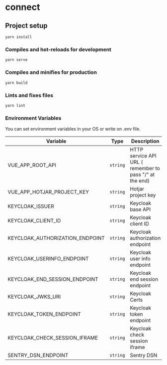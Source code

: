 # connect

## Project setup
```
yarn install
```

### Compiles and hot-reloads for development
```
yarn serve
```

### Compiles and minifies for production
```
yarn build
```

### Lints and fixes files
```
yarn lint
```

### Environment Variables

You can set environment variables in your OS or write on .env file.

| Variable | Type | Description |
|--|--|--|
| VUE_APP_ROOT_API | `string` | HTTP service API URL ( remember to pass "/" at the end)
| VUE_APP_HOTJAR_PROJECT_KEY | `string` | Hotjar project key
| KEYCLOAK_ISSUER | `string` | Keycloak base API
| KEYCLOAK_CLIENT_ID | `string` | Keycloak client ID
| KEYCLOAK_AUTHORIZATION_ENDPOINT | `string` | Keycloak authorization endpoint
| KEYCLOAK_USERINFO_ENDPOINT | `string` | Keycloak user info endpoint
| KEYCLOAK_END_SESSION_ENDPOINT | `string` | Keycloak end session endpoint
| KEYCLOAK_JWKS_URI | `string` | Keycloak Certs
| KEYCLOAK_TOKEN_ENDPOINT | `string` | Keycloak token endpoint
| KEYCLOAK_CHECK_SESSION_IFRAME | `string` | Keycloak check session iframe
| SENTRY_DSN_ENDPOINT | `string` | Sentry DSN
